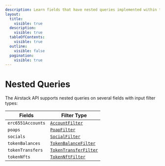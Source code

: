 ```yaml
---
description: Learn fields that have nested queries implemented within the Airstack API.
layout:
  title:
    visible: true
  description:
    visible: true
  tableOfContents:
    visible: true
  outline:
    visible: false
  pagination:
    visible: true
---
```


# Nested Queries

The Airstack API supports nested queries on several fields with input filter types:

| Fields            | Filter Type                                                                   |
| ----------------- | ----------------------------------------------------------------------------- |
| `erc6551Accounts` | [`AccountFilter`](api-reference/accounts-api/#inputs-and-filters)             |
| `poaps`           | [`PoapFilter`](api-reference/poaps-api/#inputs-and-filters)                   |
| `socials`         | [`SocialFilter`](api-reference/socials-api/#inputs-and-filters)               |
| `tokenBalances`   | [`TokenBalanceFilter`](api-reference/tokenbalances-api/#inputs-and-filters)   |
| `tokenTransfers`  | [`TokenTransferFilter`](api-reference/tokentransfers-api/#inputs-and-filters) |
| `tokenNfts`       | [`TokenNftFilter`](api-reference/tokennfts-api/#inputs-and-filters)           |
